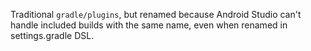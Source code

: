 Traditional `gradle/plugins`,
but renamed because Android Studio can't handle included builds with the same name,
even when renamed in settings.gradle DSL.

